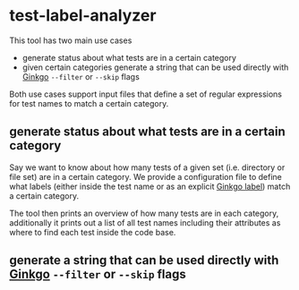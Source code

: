 # test-label-analyzer

This tool has two main use cases
* generate status about what tests are in a certain category
* given certain categories generate a string that can be used directly with [Ginkgo] `--filter` or `--skip` flags

Both use cases support input files that define a set of regular expressions for test names to match a certain category.

## generate status about what tests are in a certain category

Say we want to know about how many tests of a given set (i.e. directory or file set) are in a certain category. We provide a configuration file to define what labels (either inside the test name or as an explicit [Ginkgo label]) match a certain category.

The tool then prints an overview of how many tests are in each category, additionally it prints out a list of all test names including their attributes as where to find each test inside the code base.

## generate a string that can be used directly with [Ginkgo] `--filter` or `--skip` flags

[Ginkgo]: https://onsi.github.io/ginkgo/
[Ginkgo label]: https://onsi.github.io/ginkgo/#spec-labels
